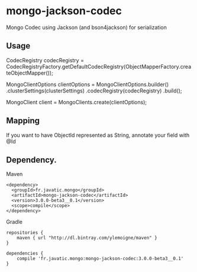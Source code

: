 # mongo-jackson-codec
Mongo Codec using Jackson (and bson4jackson) for serialization

Usage
------
CodecRegistry codecRegistry = CodecRegistryFactory.getDefaultCodecRegistry(ObjectMapperFactory.createObjectMapper());

MongoClientOptions clientOptions = MongoClientOptions.builder()
            .clusterSettings(clusterSettings)
            .codecRegistry(codecRegistry)
            .build();

MongoClient client = MongoClients.create(clientOptions);


Mapping
--------
If you want to have ObjectId represented as String, annotate your field with @Id

Dependency.
------

Maven

    <dependency>
      <groupId>fr.javatic.mongo</groupId>
      <artifactId>mongo-jackson-codec</artifactId>
      <version>3.0.0-beta3__0.1</version>
      <scope>compile</scope>
    </dependency>

Gradle

    repositories {
        maven { url "http://dl.bintray.com/ylemoigne/maven" }
    }

    dependencies {
        compile 'fr.javatic.mongo:mongo-jackson-codec:3.0.0-beta3__0.1'
    }
